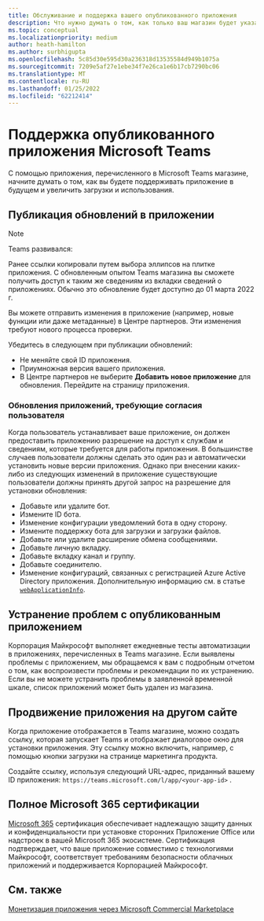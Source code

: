 ```yaml
---
title: Обслуживание и поддержка вашего опубликованного приложения
description: Что нужно думать о том, как только ваш магазин будет указан в Teams магазине и AppSource.
ms.topic: conceptual
ms.localizationpriority: medium
author: heath-hamilton
ms.author: surbhigupta
ms.openlocfilehash: 5c85d30e595d30a236318d13535584d949b1075a
ms.sourcegitcommit: 7209e5af27e1ebe34f7e26ca1e6b17cb7290bc06
ms.translationtype: MT
ms.contentlocale: ru-RU
ms.lasthandoff: 01/25/2022
ms.locfileid: "62212414"
---
```

# <a name="maintain-your-published-microsoft-teams-app"></a>Поддержка опубликованного приложения Microsoft Teams

С помощью приложения, перечисленного в Microsoft Teams магазине, начните думать о том, как вы будете поддерживать приложение в будущем и увеличить загрузки и использования.

## <a name="publish-updates-to-your-app"></a>Публикация обновлений в приложении

> [!NOTE]
> Teams развивался:
> 
> Ранее ссылки копировали путем выбора эллипсов на плитке приложения. С обновленным опытом Teams магазина вы сможете получить доступ к таким же сведениям из вкладки сведений о приложениях. Обычно это обновление будет доступно до 01 марта 2022 г.

Вы можете отправить изменения в приложение (например, новые функции или даже метаданные) в Центре партнеров. Эти изменения требуют нового процесса проверки.

Убедитесь в следующем при публикации обновлений:

* Не меняйте свой ID приложения.
* Приумножная версия вашего приложения.
* В Центре партнеров не выберите **Добавить новое приложение** для обновления. Перейдите на страницу приложения.

### <a name="app-updates-requiring-user-consent"></a>Обновления приложений, требующие согласия пользователя

Когда пользователь устанавливает ваше приложение, он должен предоставить приложению разрешение на доступ к службам и сведениям, которые требуется для работы приложения. В большинстве случаев пользователи должны сделать это один раз и автоматически установить новые версии приложения.
Однако при внесении каких-либо из следующих изменений в приложение существующие пользователи должны принять другой запрос на разрешение для установки обновления:

* Добавьте или удалите бот.
* Измените ID бота.
* Изменение конфигурации уведомлений бота в одну сторону.
* Измените поддержку бота для загрузки и загрузки файлов.
* Добавьте или удалите расширение обмена сообщениями.
* Добавьте личную вкладку.
* Добавьте вкладку канал и группу.
* Добавьте соединителю.
* Изменение конфигураций, связанных с регистрацией Azure Active Directory приложения. Дополнительную информацию см. в статье [`webApplicationInfo`](~/resources/schema/manifest-schema.md#webapplicationinfo).

## <a name="fix-issues-with-your-published-app"></a>Устранение проблем с опубликованным приложением

Корпорация Майкрософт выполняет ежедневные тесты автоматизации в приложениях, перечисленных в Teams магазине. Если выявлены проблемы с приложением, мы обращаемся к вам с подробным отчетом о том, как воспроизвести проблемы и рекомендации по их устранению. Если вы не можете устранить проблемы в заявленной временной шкале, список приложений может быть удален из магазина.

## <a name="promote-your-app-on-another-site"></a>Продвижение приложения на другом сайте

Когда приложение отображается в Teams магазине, можно создать ссылку, которая запускает Teams и отображает диалоговое окно для установки приложения. Эту ссылку можно включить, например, с помощью кнопки загрузки на странице маркетинга продукта.

Создайте ссылку, используя следующий URL-адрес, приданный вашему ID приложения: `https://teams.microsoft.com/l/app/<your-app-id>` .

## <a name="complete-microsoft-365-certification"></a>Полное Microsoft 365 сертификации

[Microsoft 365](/microsoft-365-app-certification/docs/certification) сертификация обеспечивает надлежащую защиту данных и конфиденциальности при установке сторонних Приложение Office или надстроек в вашей Microsoft 365 экосистеме. Сертификация подтверждает, что ваше приложение совместимо с технологиями Майкрософт, соответствует требованиям безопасности облачных приложений и поддерживается Корпорацией Майкрософт.

## <a name="see-also"></a>См. также

[Монетизация приложения через Microsoft Commercial Marketplace](/office/dev/store/monetize-addins-through-microsoft-commercial-marketplace)
